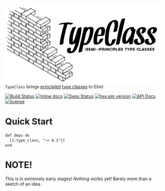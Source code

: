 ![](./brand/logo.png)
`TypeClass` brings [principled](http://degoes.net/articles/principled-typeclasses) [type classes](https://en.wikibooks.org/wiki/Haskell/Classes_and_types) to Elixir

[![Build Status](https://travis-ci.org/expede/classy.svg?branch=master)](https://travis-ci.org/expede/classy) [![Inline docs](http://inch-ci.org/github/expede/classy.svg?branch=master)](http://inch-ci.org/github/expede/classy) [![Deps Status](https://beta.hexfaktor.org/badge/all/github/expede/classy.svg)](https://beta.hexfaktor.org/github/expede/classy) [![hex.pm version](https://img.shields.io/hexpm/v/classy.svg?style=flat)](https://hex.pm/packages/classy) [![API Docs](https://img.shields.io/badge/api-docs-yellow.svg?style=flat)](http://hexdocs.pm/classy/) [![license](https://img.shields.io/github/license/mashape/apistatus.svg?maxAge=2592000)](https://github.com/expede/classy/blob/master/LICENSE)

# Quick Start

```
def deps do
  [{:type_class, "~> 0.1"}]
end
```

# NOTE!
This is in extremely early stages! _Nothing_ works yet! Barely more than a sketch of an idea.

